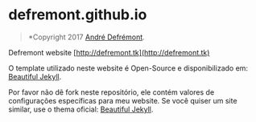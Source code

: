 # defremont.github.io
> *Copyright 2017 [André Defrémont](http://defremont.tk).

Defremont website [http://defremont.tk](http://defremont.tk)

O template utilizado neste website é Open-Source e disponibilizado em: [Beautiful Jekyll](http://deanattali.com/beautiful-jekyll/).

Por favor não dê fork neste repositório, ele contém valores de configurações específicas para meu website. Se você quiser um site similar, use o thema oficial: [Beautiful Jekyll](https://github.com/daattali/beautiful-jekyll).
